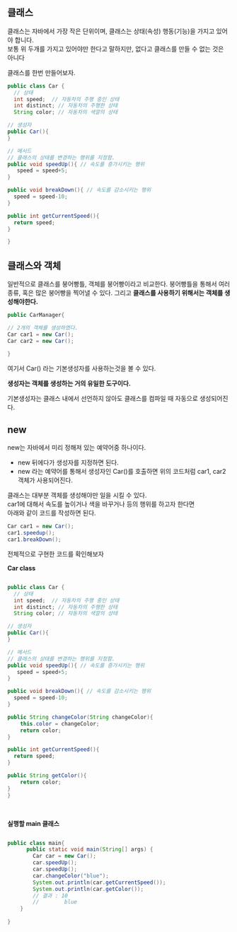 ## 클래스 
클래스는 자바에서 가장 작은 단위이며,
클래스는 상태(속성) 행동(기능)을 가지고 있어야 합니다. <br>
보통 위 두개를 가지고 있어야만 한다고 말하지만, 없다고 클래스를 만들 수 없는 것은 아니다

클래스를 한번 만들어보자.

```java
public class Car {
  // 상태
  int speed;  // 자동차의 주행 중인 상태
  int distinct; // 자동차의 주행한 상태
  String color; // 자동차의 색깔의 상태

// 생성자
public Car(){
}

// 메서드
// 클래스의 상태를 변경하는 행위를 지정함.  
public void speedUp(){ // 속도를 증가시키는 행위
   speed = speed+5;
}

public void breakDown(){ // 속도를 감소시키는 행위
  speed = speed-10;
}

public int getCurrentSpeed(){
  return speed;
}

}
```

## 클래스와 객체

일반적으로 클래스를 붕어빵틀, 객체를 붕어빵이라고 비교한다.
붕어빵틀을 통해서 여러 종류, 혹은 많은 붕어빵을 찍어낼 수 있다.
그리고 **클래스를 사용하기 위해서는 객체를 생성해야한다.**

```java
public CarManager{

// 2개의 객체를 생성하였다.
Car car1 = new Car();
Car car2 = new Car();

}
```
여기서 Car() 라는 기본생성자를 사용하는것을 볼 수 있다.<br>

**생성자는 객체를 생성하는 거의 유일한 도구이다.**
<br>

기본생성자는 클래스 내에서 선언하지 않아도 클래스를 컴파일 때 자동으로 생성되어진다.

## new 
new는 자바에서 미리 정해져 있는 예약어중 하나이다.<br>
  - new 뒤에다가 생성자를 지정하면 된다.
  - new 라는 예약어를 통해서 생성자인 Car()를 호출하면 위의 코드처럼 car1, car2 객체가 사용되어진다.

클래스는 대부분 객체를 생성해야만 일을 시킬 수 있다.<br>
car1에 대해서 속도를 높이거나 색을 바꾸거나 등의 행위를 하고자 한다면<br>
아래와 같이 코드를 작성하면 된다. <br>
```java
Car car1 = new Car();
car1.speedup();
car1.breakDown();
```

전체적으로 구현한 코드를 확인해보자 <br>

**Car class**
```java

public class Car {
  // 상태
  int speed;  // 자동차의 주행 중인 상태
  int distinct; // 자동차의 주행한 상태
  String color; // 자동차의 색깔의 상태

// 생성자
public Car(){
}

// 메서드
// 클래스의 상태를 변경하는 행위를 지정함.  
public void speedUp(){ // 속도를 증가시키는 행위
   speed = speed+5;
}

public void breakDown(){ // 속도를 감소시키는 행위
  speed = speed-10;
}

public String changeColor(String changeColor){
    this.color = changeColor;
    return color;
}

public int getCurrentSpeed(){
  return speed;
}

public String getColor(){
    return color;
}
}

```
<br>

**실행할 main 클래스**

```java

public class main{
      public static void main(String[] args) {
        Car car = new Car();
        car.speedUp();
        car.speedUp();
        car.changeColor("blue");
        System.out.println(car.getCurrentSpeed());
        System.out.println(car.getColor());
        // 결과 : 10
        //        blue
    }
    
}

```













